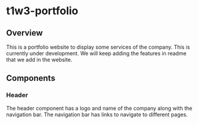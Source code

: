 # t1w3-portfolio

## Overview
This is a portfolio website to display some services of the company. This is currently under development. We will keep adding the features in readme that we add in the website.

## Components 

### Header
The header component has a logo and name of the company along with the navigation bar. The navigation bar has links to navigate to different pages.